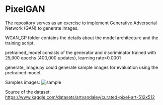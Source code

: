 # PixelGAN

The repository serves as an exercise to implement Generative Adverserial Network (GAN) to generate images. 

WGAN_GP folder contains the details about the model architecture and the training script. 

pretrained_model consists of the generator and discriminator trained with 25,000 epochs (400,000 updates), learning rate=0.0001

generate_image.py could generate sample images for evaluation using the pretrained model.

Samples images:
![sample](https://github.com/wzqacky/PixelGAN/assets/100191968/ef79fcdb-9730-45f2-b516-be4da851be93)

Source of the dataset: https://www.kaggle.com/datasets/artvandaley/curated-pixel-art-512x512
